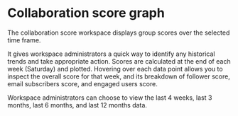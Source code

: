 <!-- loio895ee36c47d94851adfb8b75afbd1eeb -->

# Collaboration score graph

The collaboration score workspace displays group scores over the selected time frame.

It gives workspace administrators a quick way to identify any historical trends and take appropriate action. Scores are calculated at the end of each week \(Saturday\) and plotted. Hovering over each data point allows you to inspect the overall score for that week, and its breakdown of follower score, email subscribers score, and engaged users score.

Workspace administrators can choose to view the last 4 weeks, last 3 months, last 6 months, and last 12 months data.

